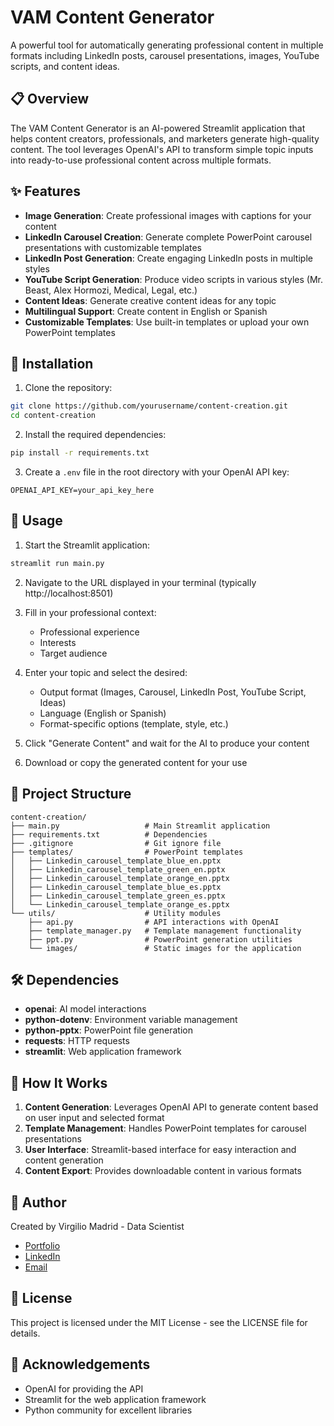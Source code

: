 # VAM Content Generator

A powerful tool for automatically generating professional content in multiple formats including LinkedIn posts, carousel presentations, images, YouTube scripts, and content ideas.

## 📋 Overview

The VAM Content Generator is an AI-powered Streamlit application that helps content creators, professionals, and marketers generate high-quality content. The tool leverages OpenAI's API to transform simple topic inputs into ready-to-use professional content across multiple formats.

## ✨ Features

- **Image Generation**: Create professional images with captions for your content
- **LinkedIn Carousel Creation**: Generate complete PowerPoint carousel presentations with customizable templates
- **LinkedIn Post Generation**: Create engaging LinkedIn posts in multiple styles
- **YouTube Script Generation**: Produce video scripts in various styles (Mr. Beast, Alex Hormozi, Medical, Legal, etc.)
- **Content Ideas**: Generate creative content ideas for any topic
- **Multilingual Support**: Create content in English or Spanish
- **Customizable Templates**: Use built-in templates or upload your own PowerPoint templates

## 🔧 Installation

1. Clone the repository:
```bash
git clone https://github.com/yourusername/content-creation.git
cd content-creation
```

2. Install the required dependencies:
```bash
pip install -r requirements.txt
```

3. Create a `.env` file in the root directory with your OpenAI API key:
```
OPENAI_API_KEY=your_api_key_here
```

## 🚀 Usage

1. Start the Streamlit application:
```bash
streamlit run main.py
```

2. Navigate to the URL displayed in your terminal (typically http://localhost:8501)

3. Fill in your professional context:
   - Professional experience
   - Interests
   - Target audience

4. Enter your topic and select the desired:
   - Output format (Images, Carousel, LinkedIn Post, YouTube Script, Ideas)
   - Language (English or Spanish)
   - Format-specific options (template, style, etc.)

5. Click "Generate Content" and wait for the AI to produce your content

6. Download or copy the generated content for your use

## 📁 Project Structure

```
content-creation/
├── main.py                   # Main Streamlit application
├── requirements.txt          # Dependencies
├── .gitignore                # Git ignore file
├── templates/                # PowerPoint templates
│   ├── Linkedin_carousel_template_blue_en.pptx
│   ├── Linkedin_carousel_template_green_en.pptx
│   ├── Linkedin_carousel_template_orange_en.pptx
│   ├── Linkedin_carousel_template_blue_es.pptx
│   ├── Linkedin_carousel_template_green_es.pptx
│   └── Linkedin_carousel_template_orange_es.pptx
└── utils/                    # Utility modules
    ├── api.py                # API interactions with OpenAI
    ├── template_manager.py   # Template management functionality
    ├── ppt.py                # PowerPoint generation utilities
    └── images/               # Static images for the application
```

## 🛠️ Dependencies

- **openai**: AI model interactions
- **python-dotenv**: Environment variable management
- **python-pptx**: PowerPoint file generation
- **requests**: HTTP requests
- **streamlit**: Web application framework

## 🧩 How It Works

1. **Content Generation**: Leverages OpenAI API to generate content based on user input and selected format
2. **Template Management**: Handles PowerPoint templates for carousel presentations
3. **User Interface**: Streamlit-based interface for easy interaction and content generation
4. **Content Export**: Provides downloadable content in various formats

## 👤 Author

Created by Virgilio Madrid - Data Scientist

- [Portfolio](https://portfolio-vam.vercel.app/)
- [LinkedIn](https://www.linkedin.com/in/vamadrid/)
- [Email](mailto:virgiliomadrid1994@gmail.com)

## 📄 License

This project is licensed under the MIT License - see the LICENSE file for details.

## 🙏 Acknowledgements

- OpenAI for providing the API
- Streamlit for the web application framework
- Python community for excellent libraries
